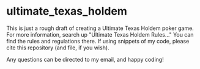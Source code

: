# ultimate_texas_holdem

This is just a rough draft of creating a Ultimate Texas Holdem poker game. 
For more information, search up "Ultimate Texas Holdem Rules..."
You can find the rules and regulations there. 
If using snippets of my code, please cite this repository (and file, if you wish).

Any questions can be directed to my email, and happy coding!
